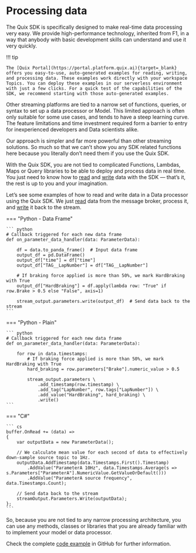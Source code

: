 # Processing data

The Quix SDK is specifically designed to make real-time data processing
very easy. We provide high-performance technology, inherited from F1, in
a way that anybody with basic development skills can understand and use
it very quickly.

!!! tip

	The [Quix Portal](https://portal.platform.quix.ai){target=_blank} offers you easy-to-use, auto-generated examples for reading, writing, and processing data. These examples work directly with your workspace Topics. You can deploy these examples in our serverless environment with just a few clicks. For a quick test of the capabilities of the SDK, we recommend starting with those auto-generated examples.

Other streaming platforms are tied to a narrow set of functions,
queries, or syntax to set up a data processor or Model. This limited
approach is often only suitable for some use cases, and tends to have a
steep learning curve. The feature limitations and time investment
required form a barrier to entry for inexperienced developers and Data
scientists alike.

Our approach is simpler and far more powerful than other streaming
solutions. So much so that we can’t show you any SDK related functions
here because you literally don’t need them if you use the Quix SDK.

With the Quix SDK, you are not tied to complicated Functions, Lambdas,
Maps or Query libraries to be able to deploy and process data in real
time. You just need to know how to [read](/sdk/read) and
[write](/sdk/write) data with the SDK — that’s it, the rest is up to
you and your imagination.

Let’s see some examples of how to read and write data in a Data
processor using the Quix SDK. We just [read](/sdk/read) data from the
message broker, process it, and [write](/sdk/write) it back to the
stream.



=== "Python - Data Frame"
    
    ``` python
    # Callback triggered for each new data frame
    def on_parameter_data_handler(data: ParameterData):
    
        df = data.to_panda_frame()  # Input data frame
        output_df = pd.DataFrame()
        output_df["time"] = df["time"]
        output_df["TAG__LapNumber"] = df["TAG__LapNumber"]
    
        # If braking force applied is more than 50%, we mark HardBraking with True
        output_df["HardBraking"] = df.apply(lambda row: "True" if row.Brake > 0.5 else "False", axis=1)
    
        stream_output.parameters.write(output_df)  # Send data back to the stream
    ```

=== "Python - Plain"
    
    ``` python
    # Callback triggered for each new data frame
    def on_parameter_data_handler(data: ParameterData):
    
        for row in data.timestamps:
            # If braking force applied is more than 50%, we mark HardBraking with True
            hard_braking = row.parameters["Brake"].numeric_value > 0.5
    
            stream_output.parameters \
                .add_timestamp(row.timestamp) \
                .add_tag("LapNumber", row.tags["LapNumber"]) \
                .add_value("HardBraking", hard_braking) \
                .write()
    ```

=== "C\#"
    
    ``` cs
    buffer.OnRead += (data) =>
    {
        var outputData = new ParameterData();
    
        // We calculate mean value for each second of data to effectively down-sample source topic to 1Hz.
        outputData.AddTimestamp(data.Timestamps.First().Timestamp)
            .AddValue("ParameterA 10Hz", data.Timestamps.Average(s => s.Parameters["ParameterA"].NumericValue.GetValueOrDefault()))
            .AddValue("ParameterA source frequency", data.Timestamps.Count);
    
        // Send data back to the stream
        streamOutput.Parameters.Write(outputData);
    };
    ```

So, because you are not tied to any narrow processing architecture, you
can use any methods, classes or libraries that you are already familiar
with to implement your model or data processor.

Check the complete [code
example](https://github.com/quixai/car-data-model) in GitHub for further
information.
